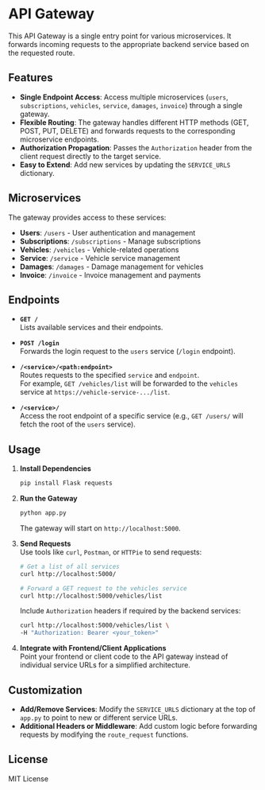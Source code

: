 # API Gateway

This API Gateway is a single entry point for various microservices. It forwards incoming requests to the appropriate backend service based on the requested route.

## Features

- **Single Endpoint Access**: Access multiple microservices (`users`, `subscriptions`, `vehicles`, `service`, `damages`, `invoice`) through a single gateway.
- **Flexible Routing**: The gateway handles different HTTP methods (GET, POST, PUT, DELETE) and forwards requests to the corresponding microservice endpoints.
- **Authorization Propagation**: Passes the `Authorization` header from the client request directly to the target service.
- **Easy to Extend**: Add new services by updating the `SERVICE_URLS` dictionary.

## Microservices

The gateway provides access to these services:

- **Users**: `/users` - User authentication and management  
- **Subscriptions**: `/subscriptions` - Manage subscriptions  
- **Vehicles**: `/vehicles` - Vehicle-related operations  
- **Service**: `/service` - Vehicle service management  
- **Damages**: `/damages` - Damage management for vehicles  
- **Invoice**: `/invoice` - Invoice management and payments

## Endpoints

- **`GET /`**  
  Lists available services and their endpoints.
  
- **`POST /login`**  
  Forwards the login request to the `users` service (`/login` endpoint).
  
- **`/<service>/<path:endpoint>`**  
  Routes requests to the specified `service` and `endpoint`.  
  For example, `GET /vehicles/list` will be forwarded to the `vehicles` service at `https://vehicle-service-.../list`.

- **`/<service>/`**  
  Access the root endpoint of a specific service (e.g., `GET /users/` will fetch the root of the `users` service).

## Usage

1. **Install Dependencies**  
   ```bash
   pip install Flask requests
   ```

2. **Run the Gateway**  
   ```bash
   python app.py
   ```
   The gateway will start on `http://localhost:5000`.

3. **Send Requests**  
   Use tools like `curl`, `Postman`, or `HTTPie` to send requests:
   ```bash
   # Get a list of all services
   curl http://localhost:5000/

   # Forward a GET request to the vehicles service
   curl http://localhost:5000/vehicles/list
   ```

   Include `Authorization` headers if required by the backend services:
   ```bash
   curl http://localhost:5000/vehicles/list \
   -H "Authorization: Bearer <your_token>"
   ```

4. **Integrate with Frontend/Client Applications**  
   Point your frontend or client code to the API gateway instead of individual service URLs for a simplified architecture.

## Customization

- **Add/Remove Services**: Modify the `SERVICE_URLS` dictionary at the top of `app.py` to point to new or different service URLs.
- **Additional Headers or Middleware**: Add custom logic before forwarding requests by modifying the `route_request` functions.

## License

MIT License

